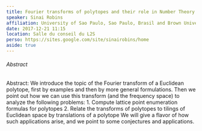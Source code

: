 ```yaml
---
title: Fourier transforms of polytopes and their role in Number Theory and Combinatorics 
speaker: Sinai Robins
affiliation: University of Sao Paulo, Sao Paulo, Brasil and Brown University, Providence, USA
date: 2017-12-21 11:15
location: Salle du conseil du L2S
perso: https://sites.google.com/site/sinairobins/home
aside: true
---
```


###### Abstract
Abstract: We introduce the topic of the Fourier transform of a
Euclidean polytope, first by examples and then by more general
formulations. Then we point out how we can use this transform (and the
frequency space) to analyze the following problems: 1. Compute lattice
point enumeration formulas for polytopes 2. Relate the transforms of
polytopes to tilings of Euclidean space by translations of a polytope
We will give a flavor of how such applications arise, and we point to
some conjectures and applications.